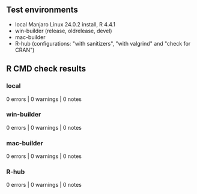 ## Test environments
* local Manjaro Linux 24.0.2 install, R 4.4.1
* win-builder (release, oldrelease, devel)
* mac-builder
* R-hub (configurations: "with sanitizers", "with valgrind" and "check for CRAN")


## R CMD check results

### local
0 errors | 0 warnings | 0 notes

### win-builder
0 errors | 0 warnings | 0 notes

### mac-builder
0 errors | 0 warnings | 0 notes

### R-hub
0 errors | 0 warnings | 0 notes